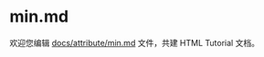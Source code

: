 min.md
===

欢迎您编辑 <a target="__blank" href="https://github.com/jaywcjlove/html-tutorial/blob/main/docs/attribute/min.md">docs/attribute/min.md</a> 文件，共建 HTML Tutorial 文档。